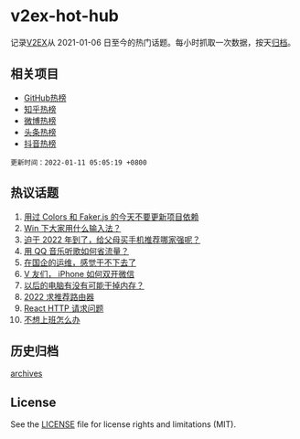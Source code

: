 # v2ex-hot-hub

 记录[V2EX](https://www.v2ex.com/)从 2021-01-06 日至今的热门话题。每小时抓取一次数据，按天[归档](archives)。
 
 ## 相关项目

- [GitHub热榜](https://github.com/snaildev/github-hot-hub)
- [知乎热榜](https://github.com/snaildev/zhihu-hot-hub)
- [微博热榜](https://github.com/snaildev/weibo-hot-hub)
- [头条热榜](https://github.com/snaildev/toutiao-hot-hub)
- [抖音热榜](https://github.com/snaildev/douyin-hot-hub)


 `更新时间：2022-01-11 05:05:19 +0800`

## 热议话题

1. [用过 Colors 和 Faker.js 的今天不要更新项目依赖](https://www.v2ex.com/t/827224)
1. [Win 下大家用什么输入法？](https://www.v2ex.com/t/827232)
1. [迫于 2022 年到了，给父母买手机推荐哪家强呢？](https://www.v2ex.com/t/827237)
1. [用 QQ 音乐听歌如何省流量？](https://www.v2ex.com/t/827208)
1. [在国企的运维，感觉干不下去了](https://www.v2ex.com/t/827241)
1. [V 友们， iPhone 如何双开微信](https://www.v2ex.com/t/827238)
1. [以后的电脑有没有可能干掉内存？](https://www.v2ex.com/t/827298)
1. [2022 求推荐路由器](https://www.v2ex.com/t/827212)
1. [React HTTP 请求问题](https://www.v2ex.com/t/827424)
1. [不想上班怎么办](https://www.v2ex.com/t/827233)

## 历史归档

[archives](archives)

## License

See the [LICENSE](LICENSE) file for license rights and limitations (MIT).
